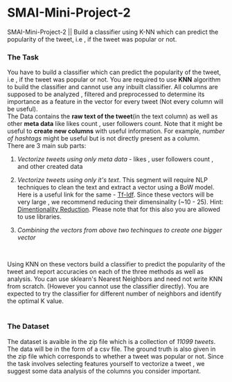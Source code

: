 # SMAI-Mini-Project-2
SMAI-Mini-Project-2 || Build a classifier using K-NN which can predict the popularity of the tweet, i.e , if the tweet was popular or not.

### The Task
You have to build a classifier which can predict the popularity of the tweet, i.e , if the tweet was popular or not. You are required to use **KNN** algorithm to build the classifier and cannot use any inbuilt classifier. All columns are supposed to be analyzed , filtered and preprocessed to determine its importance as a feature in the vector for every tweet (Not every column will be useful).<br>
The Data contains the **raw text of the tweet**(in the text column) as well as other **meta data** like likes count , user followers count. Note that it might be useful to **create new columns** with useful information. For example, *number of hashtags* might be useful but is not directly present as a column.<br>
There are 3 main sub parts:
1. *Vectorize tweets using only meta data* - likes , user followers count , and other created data
2. *Vectorize tweets using only it's text*. This segment will require NLP techniques to clean the text and extract a vector using a BoW model. Here is a useful link for the same - [Tf-Idf](https://towardsdatascience.com/text-vectorization-term-frequency-inverse-document-frequency-tfidf-5a3f9604da6d). Since these vectors will be very large , we recommend reducing their dimensinality (~10 - 25). Hint: [Dimentionality Reduction](https://jonathan-hui.medium.com/machine-learning-singular-value-decomposition-svd-principal-component-analysis-pca-1d45e885e491). Please note that for this also you are allowed to use libraries.

3. *Combining the vectors from above two techinques to create one bigger vector*
<br>


Using KNN on these vectors build a classifier to predict the popularity of the tweet and report accuracies on each of the three methods as well as analysis. You can use sklearn's Nearest Neighbors and need not write KNN from scratch. (However you cannot use the classifier directly). You are expected to try the classifier for different number of neighbors and identify the optimal K value.
<br><br>

### The Dataset
The dataset is avaible in the zip file which is a collection of *11099 tweets*. The data will be in the form of a csv file. The ground truth is also given in the zip file which corresponds to whether a tweet was popular or not. Since the task involves selecting features yourself to vectorize a tweet , we suggest some data analysis of the columns you consider important.
